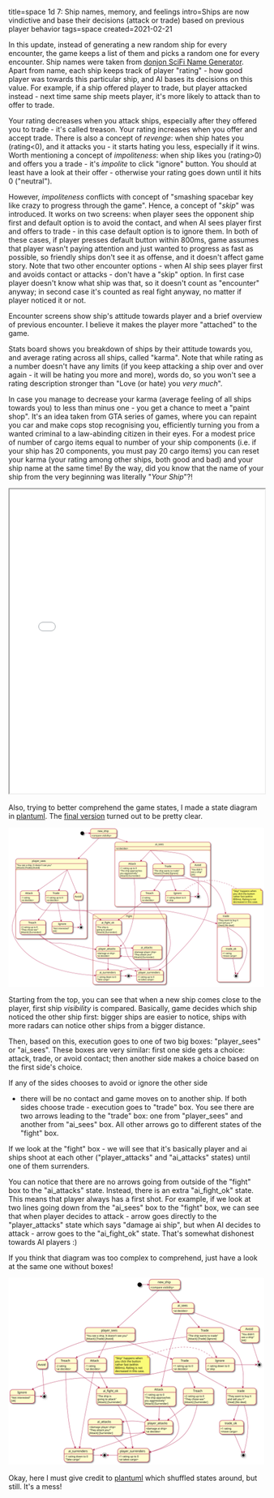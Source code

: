 title=space 1d 7: Ship names, memory, and feelings
intro=Ships are now vindictive and base their decisions (attack or trade) based on previous player behavior
tags=space
created=2021-02-21

In this update, instead of generating a new random ship for every encounter, the game keeps a list of them and picks a random one for every encounter.
Ship names were taken from [donjon SciFi Name Generator][g].
Apart from name, each ship keeps track of player "rating" - how good player was towards this particular ship, and AI bases its decisions on this value.
For example, if a ship offered player to trade, but player attacked instead - next time same ship meets player, it's more likely to attack than to offer to trade.

[g]: https://donjon.bin.sh/scifi/name/#type=sx;sx=spaceship

Your rating decreases when you attack ships, especially after they offered you to trade - it's called treason.
Your rating increases when you offer and accept trade.
There is also a concept of _revenge_: when ship hates you (rating<0), and it attacks you - it starts hating you less, especially if it wins.
Worth mentioning a concept of _impoliteness_: when ship likes you (rating>0) and offers you a trade - it's _impolite_ to click "ignore" button.
You should at least have a look at their offer - otherwise your rating goes down until it hits 0 ("neutral").

However, _impoliteness_ conflicts with concept of "smashing spacebar key like crazy to progress through the game".
Hence, a concept of "_skip_" was introduced.
It works on two screens:
when player sees the opponent ship first and default option is to avoid the contact, and
when AI sees player first and offers to trade - in this case default option is to ignore them.
In both of these cases, if player presses default button within 800ms,
game assumes that player wasn't paying attention and just wanted to progress as fast as possible,
so friendly ships don't see it as offense, and it doesn't affect game story.
Note that two other encounter options - when AI ship sees player first and avoids contact or attacks - don't have a "skip" option.
In first case player doesn't know what ship was that, so it doesn't count as "encounter" anyway;
in second case it's counted as real fight anyway, no matter if player noticed it or not.

Encounter screens show ship's attitude towards player and a brief overview of previous encounter.
I believe it makes the player more "attached" to the game.

Stats board shows you breakdown of ships by their attitude towards you,
and average rating across all ships, called "karma".
Note that while rating as a number doesn't have any limits
(if you keep attacking a ship over and over again - it will be hating you more and more),
words do, so you won't see a rating description stronger than "Love (or hate) you _very much_".

In case you manage to decrease your karma (average feeling of all ships towards you) to less than minus one - you get a chance to meet a "paint shop".
It's an idea taken from GTA series of games, where you can repaint you car and make cops stop recognising you,
efficiently turning you from a wanted criminal to a law-abinding citizen in their eyes.
For a modest price of number of cargo items equal to number of your ship components
(i.e. if your ship has 20 components, you must pay 20 cargo items)
you can reset your karma (your rating among other ships, both good and bad) and your ship name at the same time!
By the way, did you know that the name of your ship from the very beginning was literally "_Your Ship_"?!

<div>
<style>
img {max-width:100%; background: white}
iframe {width: 100%; height: 600px; background: white}
</style>
<iframe src="space-1d-7-ship-names-memory-and-feelings.htm"></iframe>
</div>

Also, trying to better comprehend the game states, I made a state diagram in [plantuml][p].
The [final version][f] turned out to be pretty clear.

[p]: https://plantuml.com/
[f]: http://www.plantuml.com/plantuml/uml/RLHDZ-Cs3BthLx2-zAF8ODfJ4GJ15YWAx6KFtHww60m6d9Y9YJYM836J2GRzxqjRKMH1FjbyfAJt7Ybz2e9UpgVUTDmIqCd95LeAEyzEs0x6FFto3Aij37Hv2HqxatvW3PkTFJdq16yS-9LxbkisvrUwolLu9VyIY4APG8wW2O92yphuk67Dds-MsmOmWEE4_UknfOZ9lKu4TyS8OYuat7KH5Bp3dm-3zPHWJiU_msP3GxlTcZcJDJJVx1dq7n16wW_mMQ2r58OVPOAlzjoKI-0fqdc6fuchVYSTp_Eow0tMaDGGc_-JIyZ9eLevOcqHIcqbye93AAvoACAf6hD3o4dg1XbQsd5B8SDJTx4CfGndalxcGoVmaGNkH-357ZE2ayXGJCeo6CxUAqVo8Q-kiFrTIMOXesNmCO-KGX7cLLEyLlywki851m6ny7g-mdyfXKCBWVf-70_urYJuwI_2NkVXYuLs_3Ffe3Ny-Xju51uECsnpicy4E_G7UpjqSYyLLD3xVMq1gaY7i8PLEYA6HUyKqIMbNHdCFJ5EPbpXx4RfZufM6yfjdX7rF_EP9LXtunYy6sCGbtP6XEZqTFq0dVDMXvP2p8p-uk7WAGH-e_xQA5nSmQz9phF1AAUSdnATgpSenT5ZemE8ZJgQcAxlUhmzUjgaCruid1kG4se0yks9QRdL9sMAyslJQ3mUOe-w7yTbQfMJoQlVwouWfh7STJQGSlPDX9SjSHBbbvvak3R5oKJvYnNWGKYD5sgdCnBJ-7_lgkhNqKjSDQw73sLn_52M1b1HdiqojFOoHFanOps48xifWfjXimtc7ULGPWvst50iH1-Q8hjiuAoYzh7ELdRcrqqzQV64X_IMJHItHK7iR0p7oV-XATAB17C1LBDV99VlG8HgZiYHNrsG6ric8u5yOfMi-cygFaiFH5KKEGWUAQItiwg1LR_QxdKo1Yi4VkmHs7syayrN7Py6EdIEXW2NZWQZPiEkPxLTEjAdNiGEngC67lOO17wwi7Gyc3yU7q_XvmVu9vBa07g2KKCyOQ0MU02jKs8QFHWbC-R9c4BvydYN9JeCgZ0ARCeSJD8-QN0-zTy1
[d]: space-1d-7-decisions.svg
[m]: space-1d-7-decisions-mess.svg

[![State diagram][d]][d]

Starting from the top, you can see that when a new ship comes close to the player, first ship _visibility_ is compared.
Basically, game decides which ship noticed the other ship first:
bigger ships are easier to notice, ships with more radars can notice other ships from a bigger distance.

Then, based on this, execution goes to one of two big boxes: "player\_sees" or "ai\_sees".
These boxes are very similar:
first one side gets a choice: attack, trade, or avoid contact;
then another side makes a choice based on the first side's choice.

If any of the sides chooses to avoid or ignore the other side
- there will be no contact and game moves on to another ship.
If both sides choose trade - execution goes to "trade" box.
You see there are two arrows leading to the "trade" box: one from "player\_sees" and another from "ai\_sees" box.
All other arrows go to different states of the "fight" box.

If we look at the "fight" box - we will see that it's basically player and ai ships shoot at each other
("player\_attacks" and "ai\_attacks" states) until one of them surrenders.

You can notice that there are no arrows going from outside of the "fight" box to the "ai\_attacks" state.
Instead, there is an extra "ai\_fight\_ok" state.
This means that player always has a first shot.
For example, if we look at two lines going down from the "ai\_sees" box to the "fight" box,
we can see that when player decides to attack - arrow goes directly to the "player\_attacks" state which says "damage ai ship",
but when AI decides to attack - arrow goes to the "ai\_fight\_ok" state.
That's somewhat dishonest towards AI players :)

If you think that diagram was too complex to comprehend, just have a look at the same one without boxes!

[![State diagram mess][m]][m]

Okay, here I must give credit to [plantuml][p] which shuffled states around, but still.
It's a mess!
